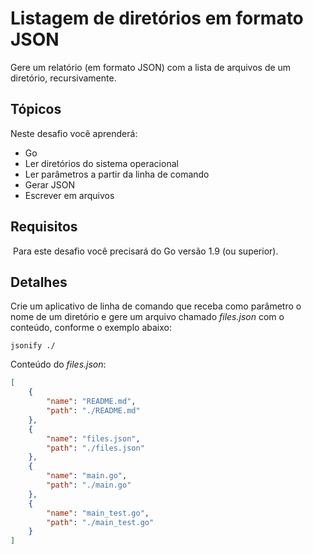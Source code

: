 # Listagem de diretórios em formato JSON

Gere um relatório (em formato JSON) com a lista de arquivos de um diretório, recursivamente.

## Tópicos

Neste desafio você aprenderá:

- Go
- Ler diretórios do sistema operacional
- Ler parâmetros a partir da linha de comando
- Gerar JSON
- Escrever em arquivos

## Requisitos
​
Para este desafio você precisará do Go versão 1.9 (ou superior).
    
## Detalhes

Crie um aplicativo de linha de comando que receba como parâmetro o nome de um diretório e gere um arquivo chamado _files.json_ com o conteúdo, conforme o exemplo abaixo:

    jsonify ./

Conteúdo do _files.json_:

``` json
[
    {
        "name": "README.md",
        "path": "./README.md"
    },
    {
        "name": "files.json",
        "path": "./files.json"
    },
    {
        "name": "main.go",
        "path": "./main.go"
    },
    {
        "name": "main_test.go",
        "path": "./main_test.go"
    }
]
```